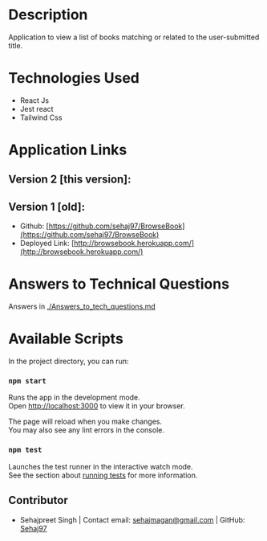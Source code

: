 # Description

 Application to view a list of books matching or related to the user-submitted title.

# Technologies Used

- React Js
- Jest react
- Tailwind Css


# Application Links
## Version 2 [this version]:

## Version 1 [old]:
- Github: [https://github.com/sehaj97/BrowseBook](https://github.com/sehaj97/BrowseBook)
- Deployed Link: [http://browsebook.herokuapp.com/](http://browsebook.herokuapp.com/)

# Answers to Technical Questions

Answers in  [./Answers_to_tech_questions.md](./Answers_to_tech_questions.md)


# Available Scripts

In the project directory, you can run:

### `npm start`

Runs the app in the development mode.\
Open [http://localhost:3000](http://localhost:3000) to view it in your browser.

The page will reload when you make changes.\
You may also see any lint errors in the console.

### `npm test`

Launches the test runner in the interactive watch mode.\
See the section about [running tests](https://facebook.github.io/create-react-app/docs/running-tests) for more information.


## Contributor
* Sehajpreet Singh |
  Contact email: sehajmagan@gmail.com |
  GitHub: [Sehaj97](https://github.com/sehaj97)

